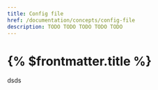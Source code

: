 ```yaml
---
title: Config file
href: /documentation/concepts/config-file
description: TODO TODO TODO TODO TODO
---
```


# {% $frontmatter.title %}

dsds
